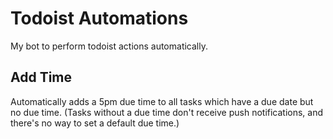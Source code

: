 # Todoist Automations

My bot to perform todoist actions automatically.

## Add Time
Automatically adds a 5pm due time to all tasks which have a due date but no due time.
(Tasks without a due time don't receive push notifications, and there's no way to set
a default due time.)
